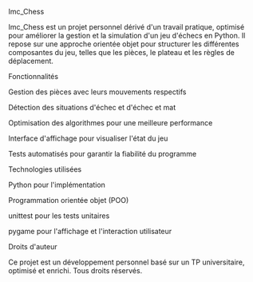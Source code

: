 Imc_Chess

Imc_Chess est un projet personnel dérivé d'un travail pratique, optimisé pour améliorer la gestion et la simulation d'un jeu d'échecs en Python. Il repose sur une approche orientée objet pour structurer les différentes composantes du jeu, telles que les pièces, le plateau et les règles de déplacement.

Fonctionnalités

Gestion des pièces avec leurs mouvements respectifs

Détection des situations d'échec et d'échec et mat

Optimisation des algorithmes pour une meilleure performance

Interface d'affichage pour visualiser l'état du jeu

Tests automatisés pour garantir la fiabilité du programme

Technologies utilisées

Python pour l'implémentation

Programmation orientée objet (POO)

unittest pour les tests unitaires

pygame pour l'affichage et l'interaction utilisateur

Droits d'auteur

Ce projet est un développement personnel basé sur un TP universitaire, optimisé et enrichi. Tous droits réservés.
